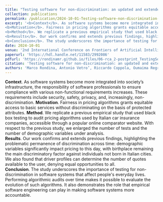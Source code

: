 ```yaml
---
title: "Testing software for non-discrimination: an updated and extended audit in the Italian car insurance domain"
collection: publications
permalink: /publication/2024-10-01-Testing-software-non-discrimination-updated-extended-audit-italian-car-insurance
excerpt: '<b>Context</b>. As software systems become more integrated into society’s infrastructure, the responsibility of software professionals to ensure compliance with various non-functional requirements increases. These requirements include security, safety, privacy, and, increasingly, non-discrimination.
<b>Motivation</b>. Fairness in pricing algorithms grants equitable access to basic services without discriminating on the basis of protected attributes. 
<b>Method</b>. We replicate a previous empirical study that used black box testing to audit pricing algorithms used by Italian car insurance companies, accessible through a popular online comparator website. With respect to the previous study, we enlarged the number of tests and the number of demographic variables under analysis.  
<b>Results</b>. Our work confirms and extends previous findings, highlighting the problematic permanence of discrimination across time: demographic variables significantly impact pricing to this day, with birthplace remaining the main discriminatory factor against individuals not born in Italian cities. We also found that driver profiles can determine the number of quotes available to the user, denying equal opportunities to all.   
<b>Conclusion</b>. The study underscores the importance of testing for non-discrimination in software systems that affect people&apos;s everyday lives. Performing algorithmic audits over time makes it possible to evaluate the evolution of such algorithms. It also demonstrates the role that empirical software engineering can play in making software systems more accountable. '
date: 2024-10-01
venue: '2nd International Conference on Frontiers of Artificial Intelligence, Ethics, and Multidisciplinary Applications; 1st - 2nd October 2024; Athens, Greece.'
paperurl: 'https://hdl.handle.net/11583/2992086'
pdfurl: 'https://rondinamr.github.io/files/06-rca_2-postprint_TestingSoftwareforNonDiscrimination.pdf'
citation: 'Testing software for non-discrimination: an updated and extended audit in the Italian car insurance domain / Rondina, Marco; Vetro&apos;, Antonio; Coppola, Riccardo; Regragui, Oumaima; Fabris, Alessandro; Silvello, Gianmaria; Susto, Gian Antonio; De Martin, Juan Carlos. - (In corso di stampa). (Intervento presentato al convegno 2nd International Conference on Frontiers of Artificial Intelligence, Ethics, and Multidisciplinary Applications tenutosi a Athens (Greece) nel 1st - 2nd October 2024).'
authors: 'Marco Rondina, Antonio Vetro’, Riccardo Coppola, Oumaima Regragui, Alessandro Fabris, Gianmaria Silvello, Gian Antonio Susto, Juan Carlos De Martin'
---
```

<b>Context</b>. As software systems become more integrated into society’s infrastructure, the responsibility of software professionals to ensure compliance with various non-functional requirements increases. These requirements include security, safety, privacy, and, increasingly, non-discrimination.
<b>Motivation</b>. Fairness in pricing algorithms grants equitable access to basic services without discriminating on the basis of protected attributes. 
<b>Method</b>. We replicate a previous empirical study that used black box testing to audit pricing algorithms used by Italian car insurance companies, accessible through a popular online comparator website. With respect to the previous study, we enlarged the number of tests and the number of demographic variables under analysis.  
<b>Results</b>. Our work confirms and extends previous findings, highlighting the problematic permanence of discrimination across time: demographic variables significantly impact pricing to this day, with birthplace remaining the main discriminatory factor against individuals not born in Italian cities. We also found that driver profiles can determine the number of quotes available to the user, denying equal opportunities to all.   
<b>Conclusion</b>. The study underscores the importance of testing for non-discrimination in software systems that affect people&apos;s everyday lives. Performing algorithmic audits over time makes it possible to evaluate the evolution of such algorithms. It also demonstrates the role that empirical software engineering can play in making software systems more accountable. 
